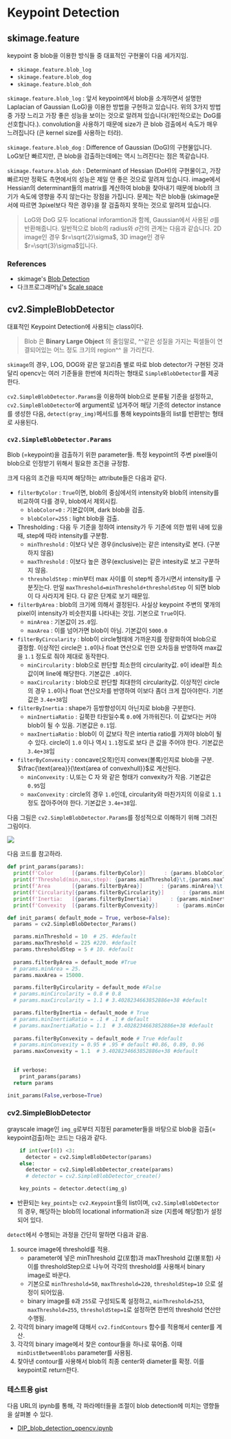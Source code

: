 # Keypoint Detection

## skimage.feature

keypoint 중 blob을 이용한 방식들 중 대표적인 구현물이 다음 세가지임.

* `skimage.feature.blob_log`
* `skimage.feature.blob_dog`
* `skimage.feature.blob_doh`

`skimage.feature.blob_log`
: 앞서 keypoint에서 blob을 소개하면서 설명한 Laplacian of Gaussian (LoG)을 이용한 방법을 구현하고 있습니다. 위의 3가지 방법 중 가장 느리고 가장 좋은 성능을 보이는 것으로 알려져 있습니다(개인적으로는 DoG를 선호합니다.). convolution을 사용하기 때문에 size가 큰 blob 검출에서 속도가 매우 느려집니다 (큰 kernel size를 사용하는 터라). 

`skimage.feature.blob_dog`
: Difference of Gaussian (DoG)의 구현물입니다. LoG보단 빠르지만, 큰 blob을 검출하는데에는 역시 느려진다는 점은 똑같습니다.

`skimage.feature.blob_doh`
: Determinant of Hessian (DoH)의 구현물이고, 가장 빠르지만 정확도 측면에서의 성능은 제일 안 좋은 것으로 알려져 있습니다. image에서 Hessian의 determinant들의 matrix를 계산하여 blob을 찾아내기 때문에 blob의 크기가 속도에 영향을 주지 않는다는 장점을 가집니다. 문제는 작은 blob들 (skimage문서에 따르면 3pixel보다 작은 경우)을 잘 검출하지 못하는 것으로 알려져 있습니다.

> LoG와 DoG 모두 locational inforamtion과 함께, Gaussian에서 사용된 $\sigma$를 반환해줍니다. 일반적으로 blob의 radius와 $\sigma$간의 관계는 다음과 같습니다. 2D image인 경우 $r=\sqrt{2}\sigma$, 3D image인 경우 $r=\sqrt{3}\sigma$입니다.

### References

* skimage's [Blob Detection](https://scikit-image.org/docs/stable/auto_examples/features_detection/plot_blob.html)
* 다크프로그래머님's [Scale space](https://darkpgmr.tistory.com/137)


## cv2.SimpleBlobDetector

대표적인 Keypoint Detection에 사용되는 class이다.

> Blob 은 **Binary Large Object** 의 줄임말로, ^^같은 성질을 가지는 픽셀들이 연결되어있는 어느 정도 크기의 region^^ 을 가리킨다.

`skimage`의 경우, LOG, DOG와 같은 알고리즘 별로 따로 blob detector가 구현된 것과 달리 opencv는 여러 기준들을 한번에 처리하는 형태로 `SimpleBlobDetector`를 제공한다.

`cv2.SimpleBlobDetector.Params`을 이용하여 blob으로 분류될 기준을 설정하고, `cv2.SimpleBlobDetector`에 argument로 넘겨주어 해당 기준의 detector instance를 생성한 다음, `detect(gray_img)`메서드를 통해 keypoints들의 list를 반환받는 형태로 사용된다.

### `cv2.SimpleBlobDetector.Params` 

Blob (=keypoint)을 검출하기 위한 parameter들. 특정 keypoint의 주변 pixel들이 blob으로 인정받기 위해서 필요한 조건을 규정함.

크게 다음의 조건을 따지며 해당하는 attribute들은 다음과 같다.

* `filterByColor` : `True`이면, blob의 중심에서의 intensity와 blob의 intensity를 비교하여 다를 경우, blob에서 제외시킴. 
    * `blobColor=0` : 기본값이며, dark blob을 검출.
    * `blobColor=255` : light blob을 검출.
* Thresholding : 다음 두 기준을 정하여 intensity가 두 기준에 의한 범위 내에 있을 때, step에 따라 intensity를 구분함.
    * `minThreshold` : 이보다 낮은 경우(inclusive)는 같은 intensity로 본다. (구분하지 않음)
    * `maxThreshold` : 이보다 높은 경우(exclusive)는 같은 intesity로 보고 구분하지 않음.
    * `thresholdStep` : min부터 max 사이를 이 step씩 증가시면서 intensity를 구분짓는다. 만일 `maxThreshold=minThreshold+thresholdStep` 이 되면 blob이 다 사라지게 된다. 다 같은 단계로 보기 때문임.
* `filterByArea` : blob의 크기에 의해서 결정된다. 사실상 keypoint 주변의 몇개의 pixel이 intensity가 비슷한지를 나타내는 것임. 기본으로 `True`이다.
    * `minArea` : 기본값이 `25.0`임.
    * `maxArea` : 이를 넘어가면 blob이 아님. 기본값이 `5000.0`
* `filterByCircularity` : blob이 circle형태에 가까운지를 정량화하여 blob으로 결정함. 이상적인 circle은 `1.0`이나 float 연산으로 인한 오차등을 반영하여 max값을 `1.1` 정도로 줘야 제대로 동작한다.
    * `minCircularity` : blob으로 판단할 최소한의 circularity값. `0`이 ideal한 최소값이며 line에 해당한다. 기본값은 `.8`이다.
    * `maxCircularity` : blob으로 판단할 최대한의 circularity값. 이상적인 circle의 경우 `1.0`이나 float 연산오차를 반영하여 이보다 좀더 크게 잡아야한다. 기본값은 `3.4e+38`임
* `filterByInertia` : shape가 등방향성이지 아닌지로 blob을 구분한다.
    * `minInertiaRatio` : 길쭉한 타원일수록 `0.0`에 가까워진다. 이 값보다는 커야 blob이 될 수 있음. 기본값은 `0.1`임.
    * `maxInertiaRatio` : blob이 이 값보다 작은 intertia ratio를 가져야 blob이 될 수 있다. circle이 `1.0` 이나 역시 `1.1`정도로 보다 큰 값을 주어야 한다. 기본값은 `3.4e+38`임
* `filterByConvexity` : concave(오목)인지 convex(볼록)인지로 blob을 구분. $\frac{\text{area}}{\text{area of convexhull}}$로 계산된다.
    * `minConvexity` : U,또는 C 자 와 같은 형태가 convexity가 작음. 기본값은 `0.95`임
    * `maxConvexity` : circle의 경우 `1.0`인데, circularity와 마찬가지의 이유로 `1.1`정도 잡아주어야 한다. 기본값은 `3.4e+38`임.

다음 그림은 `cv2.SimpleBlobDetector.Params`를 정성적으로 이해하기 위해 그려진 그림이다.

![](img/ch02/blob_params.png)

다음 코드를 참고하라.

```python
def print_params(params):
  print(f'Color      [{params.filterByColor}]      : {params.blobColor}')
  print(f'Threshold(min,max,step): {params.minThreshold}\t,{params.maxThreshold}\t,{params.thresholdStep}')
  print(f'Area       [{params.filterByArea}]      : {params.minArea}\t,{params.maxArea}')
  print(f'Circularity[{params.filterByCircularity}]      : {params.minCircularity:.3}\t,{params.maxCircularity:.3}')
  print(f'Inertia:   [{params.filterByInertia}]      : {params.minInertiaRatio:.3}\t,{params.maxInertiaRatio:.3}')
  print(f'Convexity  [{params.filterByConvexity}]      : {params.minConvexity:.3}\t,{params.maxConvexity:.3}')

def init_params( default_mode = True, verbose=False):
  params = cv2.SimpleBlobDetector_Params()

  params.minThreshold = 10  # 25. #default
  params.maxThreshold = 225 #220. #default
  params.thresholdStep = 5 # 10. #default
  
  params.filterByArea = default_mode #True
  # params.minArea = 25.
  params.maxArea = 15000.

  params.filterByCircularity = default_mode #False
  # params.minCircularity = 0.8 # 0.8
  # params.maxCircularity = 1.1 # 3.4028234663852886e+38 #default

  params.filterByInertia = default_mode # True
  # params.minInertiaRatio = .1 # .1 # default
  # params.maxInertiaRatio = 1.1  # 3.4028234663852886e+38 #default
  
  params.filterByConvexity = default_mode # True #default
  # params.minConvexity = 0.95 # .95 # default #0.86, 0.89, 0.96
  params.maxConvexity = 1.1  # 3.4028234663852886e+38 #default

  
  if verbose:
    print_params(params)
  return params

init_params(False,verbose=True)
```

### cv2.SimpleBlobDetector

grayscale image인 `img_g`로부터 지정된 parameter들을 바탕으로 blob을 검출(= keypoint검출)하는 코드는 다음과 같다.

```python
    if int(ver[0]) <3:
      detector = cv2.SimpleBlobDetector(params)
    else:
      detector = cv2.SimpleBlobDetector_create(params)
      # detector = cv2.SimpleBlobDetector_create()

    key_points = detector.detect(img_g)
```

* 반환되는 `key_points`는 `cv2.Keypoint`들의 list이며, `cv2.SimpleBlobDetector`의 경우, 해당하는 blob의 locational information과 size (지름에 해당함)가 설정되어 있다.

`detect`에서 수행되는 과정을 간단히 말하면 다음과 같음.
1. source image에 threshold를 적용.
    - parameter에 넣은 minThreshold 값(포함)과 maxThreshold 값(불포함) 사이를 thresholdStep으로 나누어 각각의 threshold를 사용해서 binary image로 바꾼다. 
    - 기본으로 `minThreshold=50`, `maxThreshold=220`, `thresholdStep=10` 으로 설정이 되어있음.
    - binary image를 `0`과 `255`로 구성되도록 설정하고, `minThreshold=253`, `maxThreshold=255`, `thresholdStep=1`로 설정하면 한번의 threshold 연산만 수행됨.
2. 각각의 binary image에 대해서 `cv2.findContours` 함수를 적용해서 center를 계산.
3. 각각의 binary image에서 찾은 contour들을 하나로 묶어줌.
이때 `minDistBetweenBlobs` parameter를 사용됨.
4. 찾아낸 contour를 사용해서 blob의 최종 center와 diameter를 확정. 이를 keypoint로 return한다.

### 테스트용 gist

다음 URL의 ipynb를 통해, 각 파라메터들을 조절이 blob detection에 미치는 영향들을 살펴볼 수 있다.

* [DIP_blob_detection_opencv.ipynb](https://gist.github.com/dsaint31x/ee7c6da7b98b781fd68d8e2d2b32d03f)
